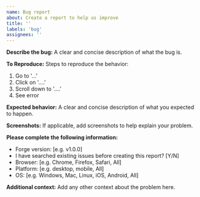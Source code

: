 ```yaml
---
name: Bug report
about: Create a report to help us improve
title: ''
labels: 'bug'
assignees: ''
---
```


**Describe the bug:**
A clear and concise description of what the bug is.

**To Reproduce:**
Steps to reproduce the behavior:
1. Go to '...'
2. Click on '....'
3. Scroll down to '....'
4. See error

**Expected behavior:**
A clear and concise description of what you expected to happen.

**Screenshots:**
If applicable, add screenshots to help explain your problem.

**Please complete the following information:**
 - Forge version: [e.g. v1.0.0]
 - I have searched existing issues before creating this report? [Y/N]
 - Browser: [e.g. Chrome, Firefox, Safari, All]
 - Platform: [e.g. desktop, mobile, All]
 - OS: [e.g. Windows, Mac, Linux, iOS, Android, All]

**Additional context:**
Add any other context about the problem here.
